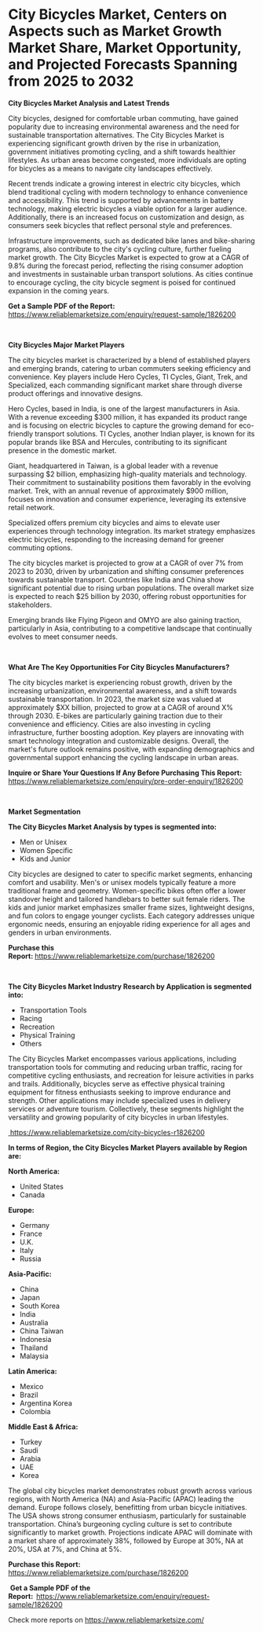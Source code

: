 <p><h1>City Bicycles Market, Centers on Aspects such as Market Growth Market Share, Market Opportunity, and Projected Forecasts Spanning from 2025 to 2032</h1></p><p><strong>City Bicycles Market Analysis and Latest Trends</strong></p>
<p><p>City bicycles, designed for comfortable urban commuting, have gained popularity due to increasing environmental awareness and the need for sustainable transportation alternatives. The City Bicycles Market is experiencing significant growth driven by the rise in urbanization, government initiatives promoting cycling, and a shift towards healthier lifestyles. As urban areas become congested, more individuals are opting for bicycles as a means to navigate city landscapes effectively.</p><p>Recent trends indicate a growing interest in electric city bicycles, which blend traditional cycling with modern technology to enhance convenience and accessibility. This trend is supported by advancements in battery technology, making electric bicycles a viable option for a larger audience. Additionally, there is an increased focus on customization and design, as consumers seek bicycles that reflect personal style and preferences.</p><p>Infrastructure improvements, such as dedicated bike lanes and bike-sharing programs, also contribute to the city's cycling culture, further fueling market growth. The City Bicycles Market is expected to grow at a CAGR of 9.8% during the forecast period, reflecting the rising consumer adoption and investments in sustainable urban transport solutions. As cities continue to encourage cycling, the city bicycle segment is poised for continued expansion in the coming years.</p></p>
<p><strong>Get a Sample PDF of the Report:&nbsp;</strong> <a href="https://www.reliablemarketsize.com/enquiry/request-sample/1826200?utm_campaign=2892&utm_medium=2&utm_source=Github&utm_content=ia&utm_term=04042025&utm_id=city-bicycles">https://www.reliablemarketsize.com/enquiry/request-sample/1826200</a></p>
<p>&nbsp;</p>
<p><strong>City Bicycles Major Market Players</strong></p>
<p><p>The city bicycles market is characterized by a blend of established players and emerging brands, catering to urban commuters seeking efficiency and convenience. Key players include Hero Cycles, TI Cycles, Giant, Trek, and Specialized, each commanding significant market share through diverse product offerings and innovative designs.</p><p>Hero Cycles, based in India, is one of the largest manufacturers in Asia. With a revenue exceeding $300 million, it has expanded its product range and is focusing on electric bicycles to capture the growing demand for eco-friendly transport solutions. TI Cycles, another Indian player, is known for its popular brands like BSA and Hercules, contributing to its significant presence in the domestic market.</p><p>Giant, headquartered in Taiwan, is a global leader with a revenue surpassing $2 billion, emphasizing high-quality materials and technology. Their commitment to sustainability positions them favorably in the evolving market. Trek, with an annual revenue of approximately $900 million, focuses on innovation and consumer experience, leveraging its extensive retail network.</p><p>Specialized offers premium city bicycles and aims to elevate user experiences through technology integration. Its market strategy emphasizes electric bicycles, responding to the increasing demand for greener commuting options.</p><p>The city bicycles market is projected to grow at a CAGR of over 7% from 2023 to 2030, driven by urbanization and shifting consumer preferences towards sustainable transport. Countries like India and China show significant potential due to rising urban populations. The overall market size is expected to reach $25 billion by 2030, offering robust opportunities for stakeholders.</p><p>Emerging brands like Flying Pigeon and OMYO are also gaining traction, particularly in Asia, contributing to a competitive landscape that continually evolves to meet consumer needs.</p></p>
<p>&nbsp;</p>
<p><strong>What Are The Key Opportunities For City Bicycles Manufacturers?</strong></p>
<p><p>The city bicycles market is experiencing robust growth, driven by the increasing urbanization, environmental awareness, and a shift towards sustainable transportation. In 2023, the market size was valued at approximately $XX billion, projected to grow at a CAGR of around X% through 2030. E-bikes are particularly gaining traction due to their convenience and efficiency. Cities are also investing in cycling infrastructure, further boosting adoption. Key players are innovating with smart technology integration and customizable designs. Overall, the market's future outlook remains positive, with expanding demographics and governmental support enhancing the cycling landscape in urban areas.</p></p>
<p><strong>Inquire or Share Your Questions If Any Before Purchasing This Report:</strong> <a href="https://www.reliablemarketsize.com/enquiry/pre-order-enquiry/1826200?utm_campaign=2892&utm_medium=2&utm_source=Github&utm_content=ia&utm_term=04042025&utm_id=city-bicycles">https://www.reliablemarketsize.com/enquiry/pre-order-enquiry/1826200</a></p>
<p>&nbsp;</p>
<p><strong>Market Segmentation</strong></p>
<p><strong>The City Bicycles Market Analysis by types is segmented into:</strong></p>
<p><ul><li>Men or Unisex</li><li>Women Specific</li><li>Kids and Junior</li></ul></p>
<p><p>City bicycles are designed to cater to specific market segments, enhancing comfort and usability. Men's or unisex models typically feature a more traditional frame and geometry. Women-specific bikes often offer a lower standover height and tailored handlebars to better suit female riders. The kids and junior market emphasizes smaller frame sizes, lightweight designs, and fun colors to engage younger cyclists. Each category addresses unique ergonomic needs, ensuring an enjoyable riding experience for all ages and genders in urban environments.</p></p>
<p><strong>Purchase this Report:&nbsp;</strong><a href="https://www.reliablemarketsize.com/purchase/1826200?utm_campaign=2892&utm_medium=2&utm_source=Github&utm_content=ia&utm_term=04042025&utm_id=city-bicycles">https://www.reliablemarketsize.com/purchase/1826200</a></p>
<p>&nbsp;</p>
<p><strong>The City Bicycles Market Industry Research by Application is segmented into:</strong></p>
<p><ul><li>Transportation Tools</li><li>Racing</li><li>Recreation</li><li>Physical Training</li><li>Others</li></ul></p>
<p><p>The City Bicycles Market encompasses various applications, including transportation tools for commuting and reducing urban traffic, racing for competitive cycling enthusiasts, and recreation for leisure activities in parks and trails. Additionally, bicycles serve as effective physical training equipment for fitness enthusiasts seeking to improve endurance and strength. Other applications may include specialized uses in delivery services or adventure tourism. Collectively, these segments highlight the versatility and growing popularity of city bicycles in urban lifestyles.</p></p>
<p><a href="https://www.reliablemarketsize.com/city-bicycles-r1826200?utm_campaign=2892&utm_medium=2&utm_source=Github&utm_content=ia&utm_term=04042025&utm_id=city-bicycles">&nbsp;https://www.reliablemarketsize.com/city-bicycles-r1826200</a></p>
<p><strong>In terms of Region, the City Bicycles Market Players available by Region are:</strong></p>
<p>
    <p> <strong> North America: </strong>
        <ul>
            <li>United States</li>
            <li>Canada</li>
        </ul>
        </p> 
    <p> <strong> Europe: </strong>
        <ul>
            <li>Germany</li>
            <li>France</li>
            <li>U.K.</li>
            <li>Italy</li>
            <li>Russia</li>
        </ul>
        </p> 
    <p> <strong> Asia-Pacific: </strong>
        <ul>
            <li>China</li>
            <li>Japan</li>
            <li>South Korea</li>
            <li>India</li>
            <li>Australia</li>
            <li>China Taiwan</li>
            <li>Indonesia</li>
            <li>Thailand</li>
            <li>Malaysia</li>
        </ul>
        </p> 
    <p> <strong> Latin America: </strong>
        <ul>
            <li>Mexico</li>
            <li>Brazil</li>
            <li>Argentina Korea</li>
            <li>Colombia</li>
        </ul>
        </p> 
    <p> <strong> Middle East & Africa: </strong>
        <ul>
            <li>Turkey</li>
            <li>Saudi</li>
            <li>Arabia</li>
            <li>UAE</li>
            <li>Korea</li>
        </ul>
    </p>
    </p>
<p><p>The global city bicycles market demonstrates robust growth across various regions, with North America (NA) and Asia-Pacific (APAC) leading the demand. Europe follows closely, benefitting from urban bicycle initiatives. The USA shows strong consumer enthusiasm, particularly for sustainable transportation. China’s burgeoning cycling culture is set to contribute significantly to market growth. Projections indicate APAC will dominate with a market share of approximately 38%, followed by Europe at 30%, NA at 20%, USA at 7%, and China at 5%.</p></p>
<p><strong>Purchase this Report: </strong><a href="https://www.reliablemarketsize.com/purchase/1826200?utm_campaign=2892&utm_medium=2&utm_source=Github&utm_content=ia&utm_term=04042025&utm_id=city-bicycles">https://www.reliablemarketsize.com/purchase/1826200</a></p>
<p>&nbsp;<strong>Get a Sample PDF of the Report:&nbsp;&nbsp;</strong><a href="https://www.reliablemarketsize.com/enquiry/request-sample/1826200?utm_campaign=2892&utm_medium=2&utm_source=Github&utm_content=ia&utm_term=04042025&utm_id=city-bicycles">https://www.reliablemarketsize.com/enquiry/request-sample/1826200</a></p>
<p><strong></strong></p>
<p>Check more reports on <a href="https://www.reliablemarketsize.com/?utm_campaign=2892&utm_medium=2&utm_source=Github&utm_content=ia&utm_term=04042025&utm_id=city-bicycles">https://www.reliablemarketsize.com/</a></p>